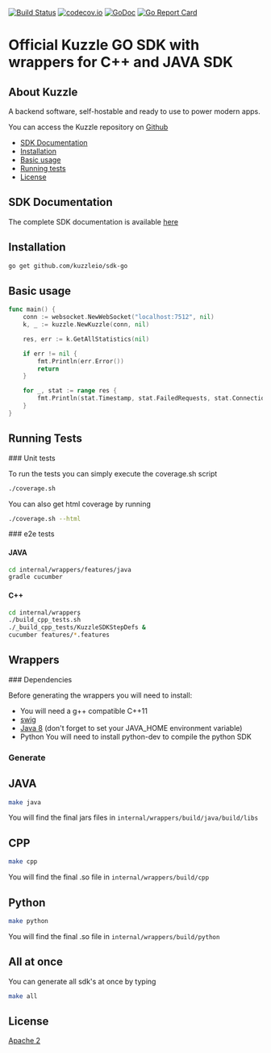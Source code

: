 [![Build Status](https://travis-ci.org/kuzzleio/sdk-go.svg?branch=master)](https://travis-ci.org/kuzzleio/sdk-go) [![codecov.io](http://codecov.io/github/kuzzleio/sdk-php/coverage.svg?branch=master)](http://codecov.io/github/kuzzleio/sdk-go?branch=master) [![GoDoc](https://godoc.org/github.com/kuzzleio/sdk-go?status.svg)](https://godoc.org/github.com/kuzzleio/sdk-go)
[![Go Report Card](https://goreportcard.com/badge/github.com/kuzzleio/sdk-go)](https://goreportcard.com/report/github.com/kuzzleio/sdk-go)

Official Kuzzle GO SDK with wrappers for C++ and JAVA SDK
======

## About Kuzzle

A backend software, self-hostable and ready to use to power modern apps.

You can access the Kuzzle repository on [Github](https://github.com/kuzzleio/kuzzle)

* [SDK Documentation](https://godoc.org/github.com/kuzzleio/sdk-go)
* [Installation](#installation)
* [Basic usage](#basic-usage)
* [Running tests](#tests)
* [License](#license)

## SDK Documentation

The complete SDK documentation is available [here](http://docs.kuzzle.io/sdk-reference/)

## Installation

````sh
go get github.com/kuzzleio/sdk-go
````

## Basic usage

````go
func main() {
    conn := websocket.NewWebSocket("localhost:7512", nil)
    k, _ := kuzzle.NewKuzzle(conn, nil)

    res, err := k.GetAllStatistics(nil)

    if err != nil {
        fmt.Println(err.Error())
        return
    }

    for _, stat := range res {
        fmt.Println(stat.Timestamp, stat.FailedRequests, stat.Connections, stat.CompletedRequests, stat.OngoingRequests)
    }
}


````

## <a name="tests"></a> Running Tests

### Unit tests

To run the tests you can simply execute the coverage.sh script
```sh
./coverage.sh
```

You can also get html coverage by running
```sh
./coverage.sh --html
```
### e2e tests

#### JAVA

```sh
cd internal/wrappers/features/java
gradle cucumber
```

#### C++

```sh
cd internal/wrappers
./build_cpp_tests.sh̀
./_build_cpp_tests/KuzzleSDKStepDefs &
cucumber features/*.features
```

## Wrappers

### Dependencies

Before generating the wrappers you will need to install:

- You will need a g++ compatible C++11
- [swig](www.swig.org)
- [Java 8](http://www.oracle.com/technetwork/java/javase/downloads/jdk8-downloads-2133151.html) (don't forget to set your JAVA_HOME environment variable)
- Python You will need to install python-dev to compile the python SDK

### Generate

## JAVA

```sh
make java
```

You will find the final jars files in `internal/wrappers/build/java/build/libs`

## CPP

```sh
make cpp
```
You will find the final .so file in `internal/wrappers/build/cpp`

## Python
```sh
make python
```
You will find the final .so file in `internal/wrappers/build/python`

## All at once

You can generate all sdk's at once by typing

```sh
make all
```

## License

[Apache 2](LICENSE.md)
